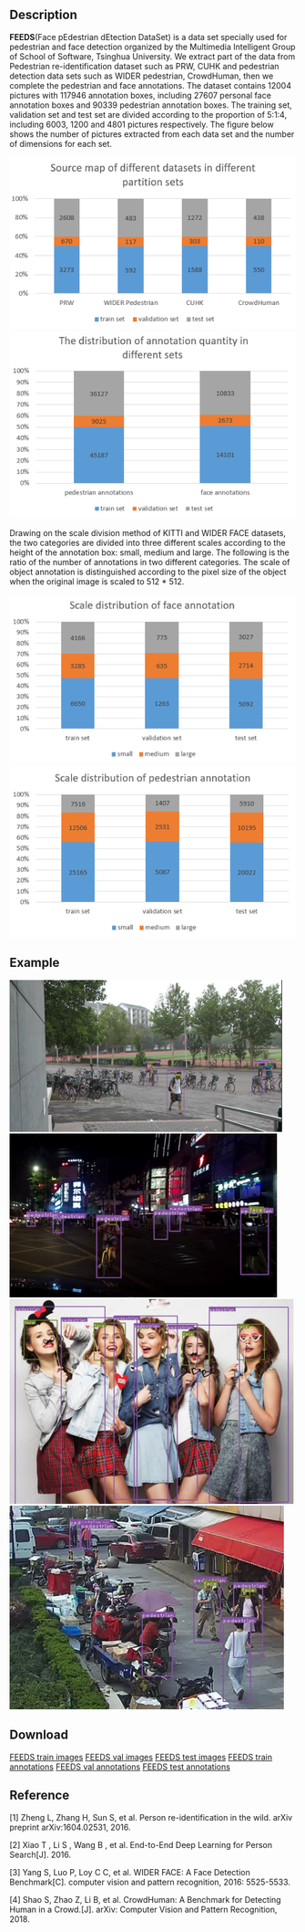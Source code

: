 ## Description
**FEEDS**(Face pEdestrian dEtection DataSet) is a data set specially used for pedestrian and face detection organized by the Multimedia Intelligent Group of School of Software, Tsinghua University. We extract part of the data from Pedestrian re-identification dataset such as PRW, CUHK and pedestrian detection data sets such as WIDER pedestrian, CrowdHuman, then we complete the pedestrian and face annotations. The dataset contains 12004 pictures with 117946 annotation boxes, including 27607 personal face annotation boxes and 90339 pedestrian annotation boxes. The training set, validation set and test set are divided according to the proportion of 5:1:4, including 6003, 1200 and 4801 pictures respectively. The figure below shows the number of pictures extracted from each data set and the number of dimensions for each set.

![Source map of different datasets in different partition sets](https://raw.githubusercontent.com/FEEDS-MIG/FEEDS-MIG.github.io/master/images/source_map.PNG)
![The distribution of annotation quantity in different sets](https://raw.githubusercontent.com/FEEDS-MIG/FEEDS-MIG.github.io/master/images/refined_annos_distribution.PNG)


Drawing on the scale division method of KITTI and WIDER FACE datasets, the two categories are divided into three different scales according to the height of the annotation box: small, medium and large. The following is the ratio of the number of annotations in two different categories. The scale of object annotation is distinguished according to the pixel size of the object when the original image is scaled to 512 * 512.

<!-- ![Annotation distribution map of dataset at different scales](https://raw.githubusercontent.com/FEEDS-MIG/FEEDS-MIG.github.io/master/images/refined_annos_distribution_dif_scale.PNG) -->
![Scale distribution of face annotation](https://raw.githubusercontent.com/FEEDS-MIG/FEEDS-MIG.github.io/master/images/refined_face_annos_scale_distribution.PNG)
![Scale distribution of pedestrian annotation](https://raw.githubusercontent.com/FEEDS-MIG/FEEDS-MIG.github.io/master/images/refined_ped_annos_scale_distribution.PNG)


## Example
![Example1](https://raw.githubusercontent.com/FEEDS-MIG/FEEDS-MIG.github.io/master/images/exp1.PNG)
![Example3](https://raw.githubusercontent.com/FEEDS-MIG/FEEDS-MIG.github.io/master/images/exp3.PNG)
![Example2](https://raw.githubusercontent.com/FEEDS-MIG/FEEDS-MIG.github.io/master/images/exp2.PNG)
![Example4](https://raw.githubusercontent.com/FEEDS-MIG/FEEDS-MIG.github.io/master/images/exp4.PNG)

## Download

[FEEDS train images](https://1drv.ms/u/s!ApP7S_U-jZ6UhF27RwzA17bu8Ff3?e=vCuno4)
[FEEDS val images](https://1drv.ms/u/s!ApP7S_U-jZ6UhFttEcmVcnNEDvgb?e=pJjw9d)
[FEEDS test images](https://1drv.ms/u/s!ApP7S_U-jZ6UhFwhl411NQZjlEKy?e=YqXoiX)
[FEEDS train annotations](https://1drv.ms/u/s!ApP7S_U-jZ6UhFl9nq9-C34YdG5c?e=R6Uqx9)
[FEEDS val annotations](https://1drv.ms/u/s!ApP7S_U-jZ6UhFYMWzpGOoITwY_N?e=Fd59H2)
[FEEDS test annotations](https://1drv.ms/u/s!ApP7S_U-jZ6UhFcZOqSxcaIumqBq?e=e06vz8)

## Reference
[1] Zheng L,  Zhang H,  Sun S,  et al. Person re-identification in the wild. arXiv preprint arXiv:1604.02531, 2016.

[2] Xiao T , Li S , Wang B , et al. End-to-End Deep Learning for Person Search[J]. 2016.

[3]	Yang S, Luo P, Loy C C, et al. WIDER FACE: A Face Detection Benchmark[C]. computer vision and pattern recognition, 2016: 5525-5533.

[4] Shao S, Zhao Z, Li B, et al. CrowdHuman: A Benchmark for Detecting Human in a Crowd.[J]. arXiv: Computer Vision and Pattern Recognition, 2018.
